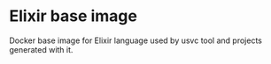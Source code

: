 # Elixir base image
Docker base image for Elixir language used by usvc tool and projects generated with it.
